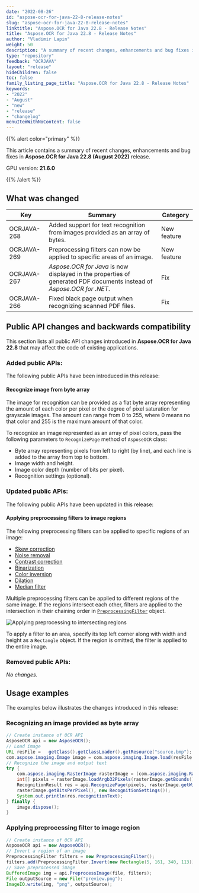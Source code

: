```yaml
---
date: "2022-08-26"
id: "aspose-ocr-for-java-22-8-release-notes"
slug: "aspose-ocr-for-java-22-8-release-notes"
linktitle: "Aspose.OCR for Java 22.8 - Release Notes"
title: "Aspose.OCR for Java 22.8 - Release Notes"
author: "Vladimir Lapin"
weight: 50
description: "A summary of recent changes, enhancements and bug fixes in Aspose.OCR for Java 22.8 (August 2022) release."
type: "repository"
feedback: "OCRJAVA"
layout: "release"
hideChildren: false
toc: false
family_listing_page_title: "Aspose.OCR for Java 22.8 - Release Notes"
keywords:
- "2022"
- "August"
- "new"
- "release"
- "changelog"
menuItemWithNoContent: false
---
```


{{% alert color="primary" %}}

This article contains a summary of recent changes, enhancements and bug fixes in **Aspose.OCR for Java 22.8 (August 2022)** release.

GPU version: **21.6.0**

{{% /alert %}}

## What was changed

Key | Summary | Category
--- | ------- | --------
OCRJAVA-268 | Added support for text recognition from images provided as an array of bytes. | New feature
OCRJAVA-269 | Preprocessing filters can now be applied to specific areas of an image. | New feature
OCRJAVA-267 | _Aspose.OCR for Java_ is now displayed in the properties of generated PDF documents instead of _Aspose.OCR for .NET_. | Fix
OCRJAVA-266 | Fixed black page output when recognizing scanned PDF files. | Fix

## Public API changes and backwards compatibility

This section lists all public API changes introduced in **Aspose.OCR for Java 22.8** that may affect the code of existing applications.

### Added public APIs:

The following public APIs have been introduced in this release:

#### Recognize image from byte array

The image for recognition can be provided as a flat byte array representing the amount of each color per pixel or the degree of pixel saturation for grayscale images. The amount can range from 0 to 255, where 0 means no that color and 255 is the maximum amount of that color.

To recognize an image represented as an array of pixel colors, pass the following parameters to `RecognizePage` method of `AsposeOCR` class:

- Byte array representing pixels from left to right (by line), and each line is added to the array from top to bottom.
- Image width and height.
- Image color depth (number of bits per pixel).
- Recognition settings (optional).

### Updated public APIs:

The following public APIs have been updated in this release:

#### Applying preprocessing filters to image regions

The following preprocessing filters can be applied to specific regions of an image:

- [Skew correction](https://reference.aspose.com/ocr/java/com.aspose.ocr/PreprocessingFilter#AutoSkew--)
- [Noise removal](https://reference.aspose.com/ocr/java/com.aspose.ocr/PreprocessingFilter#AutoDenoising--)
- [Contrast correction](https://reference.aspose.com/ocr/java/com.aspose.ocr/PreprocessingFilter#ContrastCorrection--)
- [Binarization](https://reference.aspose.com/ocr/java/com.aspose.ocr/PreprocessingFilter#Binarize--)
- [Color inversion](https://reference.aspose.com/ocr/java/com.aspose.ocr/PreprocessingFilter#Invert--)
- [Dilation](https://reference.aspose.com/ocr/java/com.aspose.ocr/PreprocessingFilter#BinarizeAndDilate--)
- [Median filter](https://reference.aspose.com/ocr/java/com.aspose.ocr/PreprocessingFilter#Median--)

Multiple preprocessing filters can be applied to different regions of the same image. If the regions intersect each other, filters are applied to the intersection in their chaining order in [`PreprocessingFilter`](https://reference.aspose.com/ocr/java/com.aspose.ocr/PreprocessingFilter) object.

![Applying preprocessing to intersecting regions](../filter-region.png)

To apply a filter to an area, specify its top left corner along with width and height as a `Rectangle` object. If the region is omitted, the filter is applied to the entire image.

### Removed public APIs:

_No changes._

## Usage examples

The examples below illustrates the changes introduced in this release:

### Recognizing an image provided as byte array

```java
// Create instance of OCR API
AsposeOCR api = new AsposeOCR();
// Load image
URL resFile =	getClass().getClassLoader().getResource("source.bmp");
com.aspose.imaging.Image image = com.aspose.imaging.Image.load(resFile.getFile());
// Recognize the image and output text
try {
	com.aspose.imaging.RasterImage rasterImage = (com.aspose.imaging.RasterImage) image;
	int[] pixels = rasterImage.loadArgb32Pixels(rasterImage.getBounds());  
	RecognitionResult res = api.RecognizePage(pixels, rasterImage.getWidth(), rasterImage.getHeight(),
	rasterImage.getBitsPerPixel(), new RecognitionSettings());
	System.out.println(res.recognitionText);
} finally {
	image.dispose();
}
```

### Applying preprocessing filter to image region

```java
// Create instance of OCR API
AsposeOCR api = new AsposeOCR();
// Invert a region of an image
PreprocessingFilter filters = new PreprocessingFilter();
filters.add(PreprocessingFilter.Invert(new Rectangle(5, 161, 340, 113)));
// Save preprocessed image
BufferedImage img = api.PreprocessImage(file, filters);
File outputSource = new File("preview.png");
ImageIO.write(img, "png", outputSource);
```
